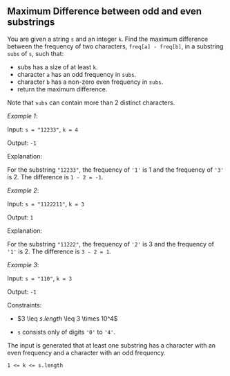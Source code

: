 ## Maximum Difference between odd and even substrings 

You are given a string `s` and an integer `k`. Find the maximum difference between the frequency of two characters, `freq[a] - freq[b]`, in a substring `subs` of `s`, such that:

* subs has a size of at least `k`.
* character `a` has an odd frequency in `subs`.
* character `b` has a non-zero even frequency in `subs`.
* return the maximum difference.

Note that `subs` can contain more than $2$ distinct characters.

 

_Example 1_:

Input: `s = "12233"`, `k = 4`

Output: `-1`

Explanation:

For the substring `"12233"`, the frequency of `'1'` is $1$ and the frequency of `'3'` is $2$. The difference is `1 - 2 = -1`.

_Example 2_:

Input: `s = "1122211"`, `k = 3`

Output: `1`

Explanation:

For the substring `"11222"`, the frequency of `'2'` is $3$ and the frequency of `'1'` is $2$. The difference is `3 - 2 = 1`.

_Example 3_:

Input: `s = "110"`, `k = 3`

Output: `-1`

 

Constraints:

- $3 \leq $`s.length`$ \leq 3 \times 10^4$

- `s` consists only of digits `'0'` to `'4'`.

The input is generated that at least one substring has a character with an even frequency and a character with an odd frequency.

`1 <= k <= s.length`

